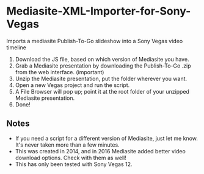 # Mediasite-XML-Importer-for-Sony-Vegas

Imports a mediasite Publish-To-Go slideshow into a Sony Vegas video timeline

1. Download the JS file, based on which version of Mediasite you have.
2. Grab a Mediasite presentation by downloading the Publish-To-Go .zip from the web interface. (important)
3. Unzip the Mediasite presentation, put the folder wherever you want.
4. Open a new Vegas project and run the script.
5. A File Browser will pop up; point it at the root folder of your unzipped Mediasite presentation.
6. Done!

## Notes
- If you need a script for a different version of Mediasite, just let me know. It's never taken more than a few minutes.
- This was created in 2014, and in 2016 Mediasite added better video download options. Check with them as well!
- This has only been tested with Sony Vegas 12.
